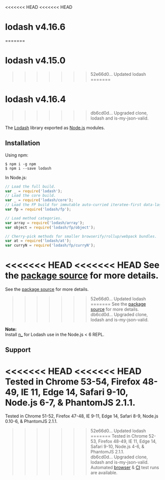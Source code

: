 <<<<<<< HEAD
<<<<<<< HEAD
# lodash v4.16.6
=======
# lodash v4.15.0
>>>>>>> 52e66d0... Updated lodash
=======
# lodash v4.16.4
>>>>>>> db6cd0d... Upgraded clone, lodash and is-my-json-valid.

The [Lodash](https://lodash.com/) library exported as [Node.js](https://nodejs.org/) modules.

## Installation

Using npm:
```shell
$ npm i -g npm
$ npm i --save lodash
```

In Node.js:
```js
// Load the full build.
var _ = require('lodash');
// Load the core build.
var _ = require('lodash/core');
// Load the FP build for immutable auto-curried iteratee-first data-last methods.
var fp = require('lodash/fp');

// Load method categories.
var array = require('lodash/array');
var object = require('lodash/fp/object');

// Cherry-pick methods for smaller browserify/rollup/webpack bundles.
var at = require('lodash/at');
var curryN = require('lodash/fp/curryN');
```

<<<<<<< HEAD
<<<<<<< HEAD
See the [package source](https://github.com/lodash/lodash/tree/4.16.6-npm) for more details.
=======
See the [package source](https://github.com/lodash/lodash/tree/4.15.0-npm) for more details.
>>>>>>> 52e66d0... Updated lodash
=======
See the [package source](https://github.com/lodash/lodash/tree/4.16.4-npm) for more details.
>>>>>>> db6cd0d... Upgraded clone, lodash and is-my-json-valid.

**Note:**<br>
Install [n_](https://www.npmjs.com/package/n_) for Lodash use in the Node.js < 6 REPL.

## Support

<<<<<<< HEAD
<<<<<<< HEAD
Tested in Chrome 53-54, Firefox 48-49, IE 11, Edge 14, Safari 9-10, Node.js 6-7, & PhantomJS 2.1.1.<br>
=======
Tested in Chrome 51-52, Firefox 47-48, IE 9-11, Edge 14, Safari 8-9, Node.js 0.10-6, & PhantomJS 2.1.1.<br>
>>>>>>> 52e66d0... Updated lodash
=======
Tested in Chrome 52-53, Firefox 48-49, IE 11, Edge 14, Safari 9-10, Node.js 4-6, & PhantomJS 2.1.1.<br>
>>>>>>> db6cd0d... Upgraded clone, lodash and is-my-json-valid.
Automated [browser](https://saucelabs.com/u/lodash) & [CI](https://travis-ci.org/lodash/lodash/) test runs are available.
